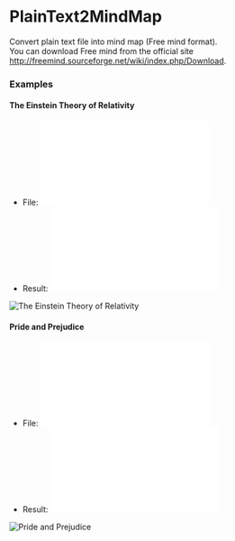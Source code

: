 # PlainText2MindMap
Convert plain text file into mind map (Free mind format).   
You can download Free mind from the official site http://freemind.sourceforge.net/wiki/index.php/Download. 

### Examples
#### The Einstein Theory of Relativity
* File: ![examples/pg11335.txt](/PlainText2MindMap/examples/pg11335.txt)
* Result: ![examples/pg11335.mm](/PlainText2MindMap/examples/pg11335.mm)

![The Einstein Theory of Relativity](/PlainText2MindMap/examples/pg11335.png)

#### Pride and Prejudice
* File: ![examples/pg1342.txt](/PlainText2MindMap/examples/pg1342.txt)
* Result: ![examples/pg1342.mm](/PlainText2MindMap/examples/pg1342.mm)

![Pride and Prejudice](/PlainText2MindMap/examples/pg1342.png)

